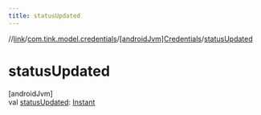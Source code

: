 ```yaml
---
title: statusUpdated
---
```

//[link](../../../index.html)/[com.tink.model.credentials](../index.html)/[[androidJvm]Credentials](index.html)/[statusUpdated](status-updated.html)



# statusUpdated



[androidJvm]\
val [statusUpdated](status-updated.html): [Instant](https://developer.android.com/reference/kotlin/java/time/Instant.html)




